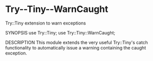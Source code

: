 Try--Tiny--WarnCaught
=====================

Try::Tiny extension to warn exceptions

SYNOPSIS
  use Try::Tiny;
  use Try::Tiny::WarnCaught;

DESCRIPTION
  This module extends the very useful Try::Tiny's catch functionality to automatically issue a warning containing the caught exception.
